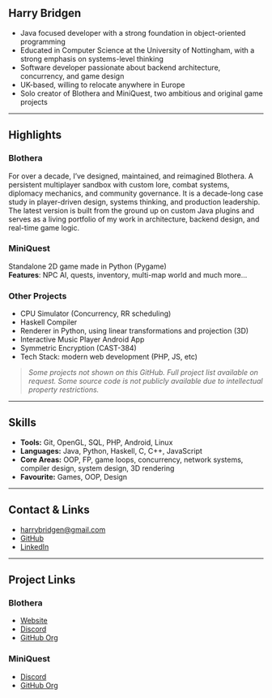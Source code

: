 ## Harry Bridgen

- Java focused developer with a strong foundation in object-oriented programming
- Educated in Computer Science at the University of Nottingham, with a strong emphasis on systems-level thinking
- Software developer passionate about backend architecture, concurrency, and game design
- UK-based, willing to relocate anywhere in Europe
- Solo creator of Blothera and MiniQuest, two ambitious and original game projects

---

## Highlights

### Blothera
For over a decade, I’ve designed, maintained, and reimagined Blothera. A persistent multiplayer sandbox with custom lore, combat systems, diplomacy mechanics, and community governance. It is a decade-long case study in player-driven design, systems thinking, and production leadership. The latest version is built from the ground up on custom Java plugins and serves as a living portfolio of my work in architecture, backend design, and real-time game logic.

### MiniQuest
Standalone 2D game made in Python (Pygame)  
**Features**: NPC AI, quests, inventory, multi-map world and much more...

### Other Projects
- CPU Simulator (Concurrency, RR scheduling)  
- Haskell Compiler  
- Renderer in Python, using linear transformations and projection (3D)
- Interactive Music Player Android App  
- Symmetric Encryption (CAST-384)
- Tech Stack: modern web development (PHP, JS, etc)

> *Some projects not shown on this GitHub. Full project list available on request. Some source code is not publicly available due to intellectual property restrictions.*

---

## Skills

- **Tools:** Git, OpenGL, SQL, PHP, Android, Linux
- **Languages:** Java, Python, Haskell, C, C++, JavaScript  
- **Core Areas:** OOP, FP, game loops, concurrency, network systems, compiler design, system design, 3D rendering
- **Favourite:** Games, OOP, Design

---

## Contact & Links

- harrybridgen@gmail.com  
- [GitHub](https://github.com/harrybridgen)  
- [LinkedIn](https://www.linkedin.com/in/harrybridgen/)

---

## Project Links

### Blothera  
- [Website](https://blothera.com/)  
- [Discord](https://discord.gg/9dSgUYPz7h)  
- [GitHub Org](https://github.com/Blothera)

### MiniQuest  
- [Discord](https://discord.gg/TtPECbJTPX)  
- [GitHub Org](https://github.com/MiniQuestDEV)


